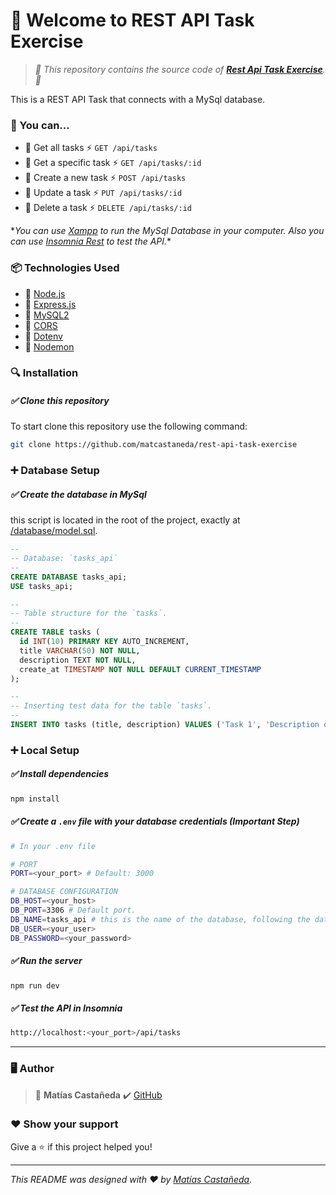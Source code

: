 # :wave: Welcome to REST API Task Exercise

> _:open_file_folder: This repository contains the source code of **[Rest Api Task Exercise](https://github.com/matcastaneda/rest-api-task-exercise)**. :open_file_folder:_

This is a REST API Task that connects with a MySql database.

### :rocket: You can...

- :pushpin: Get all tasks :zap: `GET /api/tasks`
- :pushpin: Get a specific task :zap: `GET /api/tasks/:id`
- :pushpin: Create a new task :zap: `POST /api/tasks`
- :pushpin: Update a task :zap: `PUT /api/tasks/:id`
- :pushpin: Delete a task :zap: `DELETE /api/tasks/:id`

\*_You can use [Xampp](https://www.apachefriends.org/es/index.html) to run the MySql Database in your computer. Also you can use [Insomnia Rest](https://insomnia.rest/download) to test the API._\*

### :package: Technologies Used

- :wrench: [Node.js](https://nodejs.org/en/)
- :wrench: [Express.js](https://expressjs.com/)
- :wrench: [MySQL2](https://www.npmjs.com/package/mysql2)
- :wrench: [CORS](https://www.npmjs.com/package/cors)
- :wrench: [Dotenv](https://www.npmjs.com/package/dotenv)
- :wrench: [Nodemon](https://www.npmjs.com/package/nodemon)

### :mag: Installation

##### :white_check_mark: Clone this repository

To start clone this repository use the following command:

```bash
git clone https://github.com/matcastaneda/rest-api-task-exercise
```

### :heavy_plus_sign: Database Setup

##### :white_check_mark: Create the database in MySql

this script is located in the root of the project, exactly at [/database/model.sql](https://github.com/matcastaneda/rest-api-task-exercise/blob/main/database/model.sql).

```sql
--
-- Database: `tasks_api`
--
CREATE DATABASE tasks_api;
USE tasks_api;

--
-- Table structure for the `tasks`.
--
CREATE TABLE tasks (
  id INT(10) PRIMARY KEY AUTO_INCREMENT,
  title VARCHAR(50) NOT NULL,
  description TEXT NOT NULL,
  create_at TIMESTAMP NOT NULL DEFAULT CURRENT_TIMESTAMP
);

--
-- Inserting test data for the table `tasks`.
--
INSERT INTO tasks (title, description) VALUES ('Task 1', 'Description of task 1');
```

### :heavy_plus_sign: Local Setup

##### :white_check_mark: Install dependencies

```bash
npm install
```

##### :white_check_mark: Create a `.env` file with your database credentials **(Important Step)**

```bash
# In your .env file

# PORT
PORT=<your_port> # Default: 3000

# DATABASE CONFIGURATION
DB_HOST=<your_host>
DB_PORT=3306 # Default port.
DB_NAME=tasks_api # this is the name of the database, following the database model /database/model.sql
DB_USER=<your_user>
DB_PASSWORD=<your_password>
```

##### :white_check_mark: Run the server

```bash
npm run dev
```

##### :white_check_mark: Test the API in Insomnia

```BASH
http://localhost:<your_port>/api/tasks
```

---

### :desktop_computer: Author

> :bust_in_silhouette: **Matías Castañeda** :heavy_check_mark: [GitHub](https://github.com/matcastaneda)

### :heart: Show your support

Give a :star: if this project helped you!

---

_This README was designed with :heart: by [Matías Castañeda](https://github.com/matcastaneda)._
